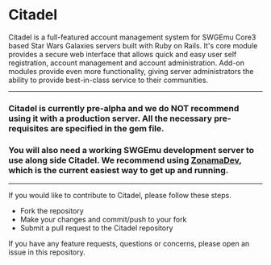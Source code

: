 Citadel
===
Citadel is a full-featured account management system for SWGEmu Core3 based Star Wars Galaxies servers built with Ruby on Rails. It's core module provides a secure web interface that allows quick and easy user self registration, account management and account administration. Add-on modules provide even more functionality, giving server administrators the ability to provide best-in-class service to their communities.  

---
### **Citadel is currently pre-alpha and we do NOT recommend using it with a production server. All the necessary pre-requisites are specified in the gem file.**

### **You will also need a working SWGEmu development server to use along side Citadel. We recommend using [ZonamaDev](https://github.com/Zonama/ZonamaDev), which is the current easiest way to get up and running.**
---
If you would like to contribute to Citadel, please follow these steps.

- Fork the repository
- Make your changes and commit/push to your fork
- Submit a pull request to the Citadel repository

If you have any feature requests, questions or concerns, please open an issue in this repository.